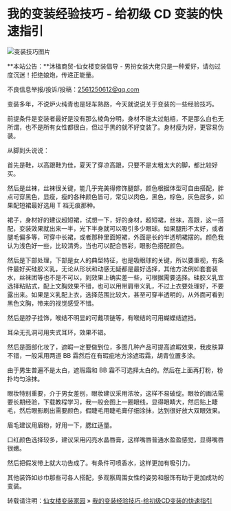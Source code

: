 # 我的变装经验技巧 - 给初级 CD 变装的快速指引

![变装技巧图片](https://www.xiannvlou.cn/wp-content/uploads/2017/03/156649_201605231858420945167829.jpg)

**本站公告：**沐楹商贸-仙女楼变装倡导 - 男扮女装大佬只是一种爱好，请勿过度沉迷！拒绝娘炮，传递正能量。

不良信息举报/投诉/投稿：2561250612@qq.com

变装多年，不说炉火纯青也是轻车熟路，今天就说说关于变装的一些经验技巧。

前提条件是变装者最好是没有那么棱角分明，身材不能太过魁梧，不是那么白也无所谓，也不是所有女性都很白，但过于黑的就不好变装了。身材瘦为好，更容易伪装。

从脚到头说说：

首先是鞋，以高跟鞋为佳，夏天了穿凉高跟，只要不是太粗太大的脚，都比较好买。

然后是丝袜，丝袜很关键，能几乎完美得修饰腿部，颜色根据体型可自由搭配，胖点可穿黑色，显瘦，瘦的各种颜色皆可，常见以肉色，黑色，棕色，灰色居多，如果配短裙最好选用 T 裆无痕那种。

裙子，身材好的建议超短裙，试想一下，好的身材，超短裙，丝袜，高跟，这一搭配，变装效果就出来一半，光下半身就可以吸引多少眼球。如果腿形不太好，或者腿毛偏多等，可穿中长裙，或者那种里面短裙，外面是长的半透明裙摆的。颜色我认为浅色好一些，比较清秀。当也可以配合唇彩，眼影色搭配颜色。

然后是下部处理，下部是女人的典型特征，也是吸眼球的关键，所以要重视，有条件最好买硅胶义乳，无论从形状和动感无疑都是最好选择，其他方法例如套套装水，丝袜团等也不是不可以，到效果上确实差一些，可根据需要选择。硅胶义乳宜选择粘贴式，配上文胸效果不错，也可以用带肩带义乳，不过上衣要处理好，不要露出来。如果是义乳配上衣，选择范围比较大，甚至可穿半透明的，从外面可看到黑色文胸，带来的视觉感受不错。

然后是脖子挂饰，喉结不明显的可戴项链等，有喉结的可用蝴蝶结遮挡。

耳朵无孔洞可用夹式耳环，效果不错。

然后是面部化妆了，遮暇一定要做到位，多图几种产品可提高遮暇效果，我皮肤算不错，一般采用两道 BB 霜然后在有瑕疵地方涂遮瑕霜，胡青位置多涂。

由于男生普遍不是太白，遮瑕霜和 BB 霜不可选择太白的。然后在上面再打粉，粉扑均匀涂抹。

眼妆特别重要，介于男女差别，眼妆建议采用浓妆，这样不易破绽。眼妆的画法需要长期经验，下载教程学习，我一般会图上一圈眼线，显得眼睛大，然后贴上睫毛，然后眼影刷出需要颜色，假睫毛用睫毛膏仔细涂抹，达到很好放大双眼效果。

眉毛建议用眉粉，好用一下，腮红适量。

口红颜色选择较多，建议采用闪亮水晶唇膏，这样嘴唇普通水盈盈感觉，显得嘴唇很嫩。

然后把假发带上就大功告成了。有条件可喷香水，这样更加有吸引力。

其他装饰如纱巾那些可各人搭配，多观察周围女性的姿势和服饰有助于更加成功的变装。

转载请注明：[仙女楼变装家园](https://www.xiannvlou.cn/) » [我的变装经验技巧-给初级CD变装的快速指引](https://www.xiannvlou.cn/5370.html)
